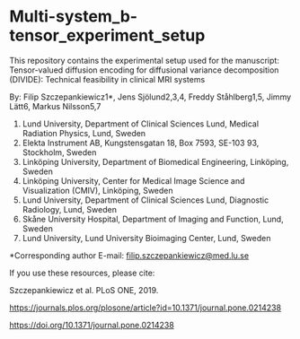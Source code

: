 ﻿# Multi-system_b-tensor_experiment_setup
This repository contains the experimental setup used for the manuscript:
Tensor-valued diffusion encoding for diffusional variance decomposition (DIVIDE): Technical feasibility in clinical MRI systems

By:
Filip Szczepankiewicz1*, Jens Sjölund2,3,4, Freddy Ståhlberg1,5, Jimmy Lätt6, Markus Nilsson5,7

1. Lund University, Department of Clinical Sciences Lund, Medical Radiation Physics, Lund, Sweden
2. Elekta Instrument AB, Kungstensgatan 18, Box 7593, SE-103 93, Stockholm, Sweden
3. Linköping University, Department of Biomedical Engineering, Linköping, Sweden
4. Linköping University, Center for Medical Image Science and Visualization (CMIV), Linköping, Sweden
5. Lund University, Department of Clinical Sciences Lund, Diagnostic Radiology, Lund, Sweden
6. Skåne University Hospital, Department of Imaging and Function, Lund, Sweden
7. Lund University, Lund University Bioimaging Center, Lund, Sweden

*Corresponding author
E-mail: filip.szczepankiewicz@med.lu.se

If you use these resources, please cite:

Szczepankiewicz et al. PLoS ONE, 2019.

https://journals.plos.org/plosone/article?id=10.1371/journal.pone.0214238

https://doi.org/10.1371/journal.pone.0214238

